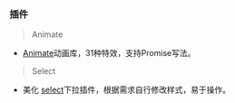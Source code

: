 ### 插件
> Animate  

- [Animate](https://wangzongxu.github.io/plugins/Animate)动画库，31种特效，支持Promise写法。

> Select  

- 美化 [select](https://wangzongxu.github.io/plugins/Select)下拉插件，根据需求自行修改样式，易于操作。
